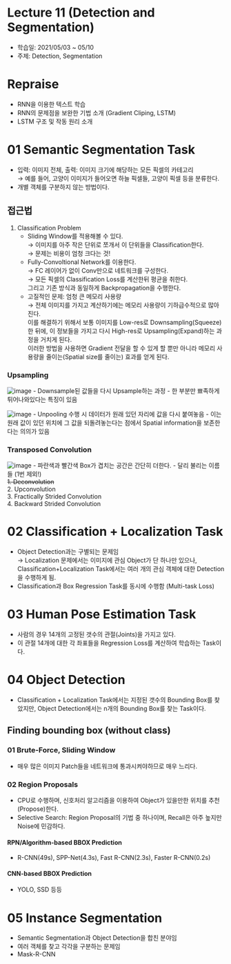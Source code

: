 # Lecture 11 (Detection and Segmentation)
- 학습일: 2021/05/03 ~ 05/10
- 주제: Detection, Segmentation

# Repraise
- RNN을 이용한 텍스트 학습
- RNN의 문제점을 보완한 기법 소개 (Gradient Cliping, LSTM)
- LSTM 구조 및 작동 원리 소개

# 01 Semantic Segmentation Task
- 입력: 이미지 전체, 출력: 이미지 크기에 해당하는 모든 픽셀의 카테고리  
→ 예를 들어, 고양이 이미지가 들어오면 하늘 픽셀들, 고양이 픽셀 등을 분류한다.
- 개별 객체를 구분하지 않는 방법이다.

## 접근법
1. Classification Problem
    - Sliding Window를 적용해볼 수 있다.  
    → 이미지를 아주 작은 단위로 쪼개서 이 단위들을 Classification한다.  
    → 문제는 비용이 엄청 크다는 것!
    - Fully-Convoltional Network를 이용한다.  
    → FC 레이어가 없이 Conv만으로 네트워크를 구성한다.  
    → 모든 픽셀의 Classification Loss를 계산한뒤 평균을 취한다.  
    그리고 기존 방식과 동일하게 Backpropagation을 수행한다.
    - 고질적인 문제: 엄청 큰 메모리 사용량  
    → 전체 이미지를 가지고 계산하기에는 메모리 사용량이 기하급수적으로 많아진다.  
    이를 해결하기 위해서 보통 이미지를 Low-res로 Downsampling(Squeeze)한 뒤에, 이 정보들을 가지고 다시 High-res로 Upsampling(Expand)하는 과정을 거치게 된다.  
    이러한 방법을 사용하면 Gradient 전달을 할 수 있게 할 뿐만 아니라 메모리 사용량을 줄이는(Spatial size를 줄이는) 효과를 얻게 된다.

### Upsampling
![image](https://user-images.githubusercontent.com/5201073/116845740-abbb2900-ac21-11eb-9c2a-9e5aa53147b8.png)
    - Downsample된 값들을 다시 Upsample하는 과정
    - 한 부분만 뾰족하게 튀어나와있다는 특징이 있음

![image](https://user-images.githubusercontent.com/5201073/116847470-8e885980-ac25-11eb-9546-4c66ebdf660e.png)
    - Unpooling 수행 시 데이터가 원래 있던 자리에 값을 다시 붙여놓음
    - 이는 원래 값이 있던 위치에 그 값을 되돌려놓는다는 점에서 Spatial information을 보존한다는 의의가 있음

### Transposed Convolution
![image](https://user-images.githubusercontent.com/5201073/116847599-d27b5e80-ac25-11eb-9fca-883dd6a18226.png)
    - 파란색과 빨간색 Box가 겹치는 공간은 간단히 더한다.
    - 달리 불리는 이름들 (1번 제외!)  
        ~~1. Deconvolution~~  
        2. Upconvolution  
        3. Fractically Strided Convolution  
        4. Backward Strided Convolution

# 02 Classification + Localization Task
- Object Detection과는 구별되는 문제임  
→ Localization 문제에서는 이미지에 관심 Object가 단 하나만 있으나, Classification+Localization Task에서는 여러 개의 관심 객체에 대한 Detection을 수행하게 됨.
- Classification과 Box Regression Task를 동시에 수행함 (Multi-task Loss)

# 03 Human Pose Estimation Task
- 사람의 경우 14개의 고정된 갯수의 관절(Joints)을 가지고 있다.
- 이 관절 14개에 대한 각 좌표들을 Regression Loss를 계산하여 학습하는 Task이다. 

# 04 Object Detection
- Classification + Localization Task에서는 지정된 갯수의 Bounding Box를 찾았지만, Object Detection에서는 n개의 Bounding Box를 찾는 Task이다.

## Finding bounding box (without class)
### 01 Brute-Force, Sliding Window
- 매우 많은 이미지 Patch들을 네트워크에 통과시켜야하므로 매우 느리다.

### 02 Region Proposals
- CPU로 수행하며, 신호처리 알고리즘을 이용하여 Object가 있을만한 위치를 추천(Propose)한다.
- Selective Search: Region Proposal의 기법 중 하나이며, Recall은 아주 높지만 Noise에 민감하다.

#### RPN/Algorithm-based BBOX Prediction
- R-CNN(49s), SPP-Net(4.3s), Fast R-CNN(2.3s), Faster R-CNN(0.2s)

#### CNN-based BBOX Prediction
- YOLO, SSD 등등

# 05 Instance Segmentation
- Semantic Segmentation과 Object Detection을 합친 분야임
- 여러 객체를 찾고 각각을 구분하는 문제임
- Mask-R-CNN